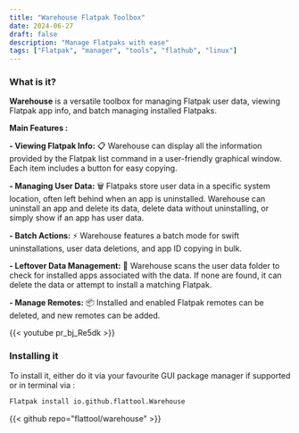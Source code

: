 ```yaml
---
title: "Warehouse Flatpak Toolbox"
date: 2024-06-27
draft: false
description: "Manage Flatpaks with ease"
tags: ["Flatpak", "manager", "tools", "flathub", "linux"]
---
```

### What is it?

**Warehouse** is a versatile toolbox for managing Flatpak user data, viewing Flatpak app info, and batch managing installed Flatpaks.

**Main Features :**

**- Viewing Flatpak Info:** 📋 Warehouse can display all the information provided by the Flatpak list command in a user-friendly graphical window. Each item includes a button for easy copying.

**- Managing User Data:** 🗑️ Flatpaks store user data in a specific system location, often left behind when an app is uninstalled. Warehouse can uninstall an app and delete its data, delete data without uninstalling, or simply show if an app has user data.

**- Batch Actions:** ⚡ Warehouse features a batch mode for swift uninstallations, user data deletions, and app ID copying in bulk.

**- Leftover Data Management:** 📁 Warehouse scans the user data folder to check for installed apps associated with the data. If none are found, it can delete the data or attempt to install a matching Flatpak.

**- Manage Remotes:** 📦 Installed and enabled Flatpak remotes can be deleted, and new remotes can be added.

{{< youtube pr_bj_Re5dk >}}

### Installing it

To install it, either do it via your favourite GUI package manager if supported or in terminal via :
```Bash
Flatpak install io.github.flattool.Warehouse
```

{{< github repo="flattool/warehouse" >}}
